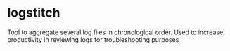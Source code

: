 # logstitch
Tool to aggregate several log files in chronological order. Used to increase productivity in reviewing logs for troubleshooting purposes
